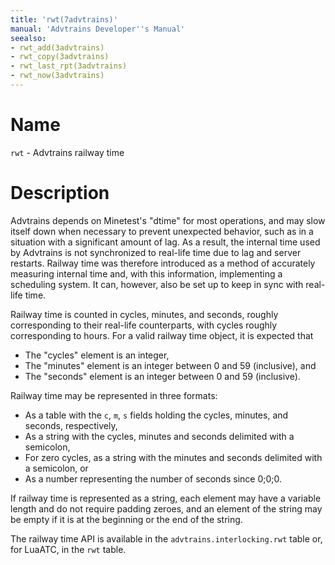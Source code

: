 ```yaml
---
title: 'rwt(7advtrains)'
manual: 'Advtrains Developer''s Manual'
seealso:
- rwt_add(3advtrains)
- rwt_copy(3advtrains)
- rwt_last_rpt(3advtrains)
- rwt_now(3advtrains)
---
```


# Name
`rwt` - Advtrains railway time

# Description
Advtrains depends on Minetest's "dtime" for most operations, and may slow itself down when necessary to prevent unexpected behavior, such as in a situation with a significant amount of lag. As a result, the internal time used by Advtrains is not synchronized to real-life time due to lag and server restarts. Railway time was therefore introduced as a method of accurately measuring internal time and, with this information, implementing a scheduling system. It can, however, also be set up to keep in sync with real-life time.

Railway time is counted in cycles, minutes, and seconds, roughly corresponding to their real-life counterparts, with cycles roughly corresponding to hours. For a valid railway time object, it is expected that

* The "cycles" element is an integer,
* The "minutes" element is an integer between 0 and 59 (inclusive), and
* The "seconds" element is an integer between 0 and 59 (inclusive).

Railway time may be represented in three formats:

* As a table with the `c`, `m`, `s` fields holding the cycles, minutes, and seconds, respectively,
* As a string with the cycles, minutes and seconds delimited with a semicolon,
* For zero cycles, as a string with the minutes and seconds delimited with a semicolon, or
* As a number representing the number of seconds since 0;0;0.

If railway time is represented as a string, each element may have a variable length and do not require padding zeroes, and an element of the string may be empty if it is at the beginning or the end of the string.

The railway time API is available in the `advtrains.interlocking.rwt` table or, for LuaATC, in the `rwt` table.

